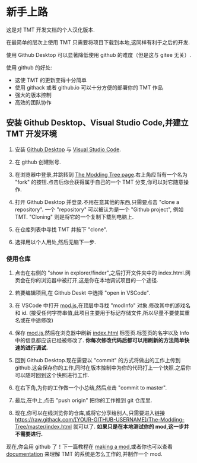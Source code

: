 # 新手上路

这是对 TMT 开发文档的个人汉化版本.

在最简单的层次上使用 TMT 只需要将项目下载到本地,这同样有利于之后的开发.

使用 Github Desktop 可以显著降低使用 github 的难度（但是这与 gitee 无关）.

使用 github 的好处:

- 这使 TMT 的更新变得十分简单
- 使用 githack 或者 github.io 可以十分方便的部署你的 TMT 作品
- 强大的版本控制
- 高效的团队协作

## 安装 Github Desktop、Visual Studio Code,并建立 TMT 开发环境

1. 安装 [Github Desktop](https://desktop.github.com/) 与 [Visual Studio Code](https://code.visualstudio.com/).

2. 在 github 创建账号.

3. 在浏览器中登录,并跳转到 [The Modding Tree page](https://github.com/Acamaeda/The-Modding-Tree).右上角应当有一个名为 "fork" 的按钮.点击后你会获得属于自己的一个 TMT 分支,你可以对它随意操作.

4. 打开 Github Desktop 并登录.不用在意其他的东西,只需要点击 "clone a repository". 一个 "repository" 可以被认为是一个 "Github project", 例如 TMT. "Cloning" 则是将它的一个复制下载到电脑上.

5. 在仓库列表中寻找 TMT 并按下 "clone". 

6. 选择用以个人用处,然后无脑下一步.

### 使用仓库

1. 点击在右侧的 "show in explorer/finder",之后打开文件夹中的 index.html.网页会在你的浏览器中被打开,这是你在本地调试项目的一个途径.

2. 若要编辑项目,在 Github Deskt 中选择 "open in VSCode".

3. 在 VSCode 中打开 [mod.js](/js/mod.js),在顶层中寻找 "modInfo" 对象.修改其中的游戏名和 id. (接受任何字符串值,此项目主要用于标记存储文件,所以尽量不要使其重名或在中途修改)

4. 保存 [mod.js](/js/mod.js),然后在浏览器中刷新 [index.html](/index.html) 标签页.标签页的名字以及 Info 中的信息都应该已经被修改了. **你每次修改代码后都可以用刷新的方法简单快速的进行调试.**

5. 回到 Github Desktop.现在需要以 "commit" 的方式将做出的工作上传到 github.这会保存你的工作,同时在版本控制中为你的代码打上一个快照.之后你可以随时回到这个快照进行工作.

6. 在右下角,为你的工作做一个小总结,然后点击 "commit to master".

7. 最后,在中上,点击 "push origin" 把你的工作推到 git 仓库里.

8. 现在,你可以在线浏览你的仓库,或将它分享给别人,只需要进入链接 https://raw.githack.com/[YOUR-GITHUB-USERNAME]/The-Modding-Tree/master/index.html 就可以了. **如果只是在本地测试你的 mod,这一步并不需要进行.**

现在,你会用 github 了！下一篇教程在 [making a mod](making-a-mod.md),或者你也可以查看 [documentation](/documentation/!general-info.md) 来理解 TMT 的系统是怎么工作的,并制作一个 mod.